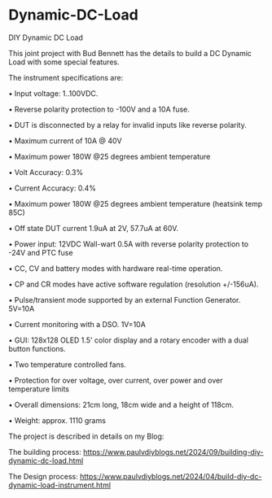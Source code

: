 # Dynamic-DC-Load
DIY Dynamic DC Load

This joint project with Bud Bennett has the details to build a DC Dynamic Load with some special features.

The instrument specifications are:
  
  • Input voltage: 1..100VDC.
  
  • Reverse polarity protection to -100V and a 10A fuse.
  
  • DUT is disconnected by a relay for invalid inputs like reverse polarity.
  
  • Maximum current of 10A @ 40V
  
  • Maximum power 180W @25 degrees ambient temperature
  
  • Volt Accuracy: 0.3%
  
  • Current Accuracy: 0.4%
  
  • Maximum power 180W @25 degrees ambient temperature (heatsink temp 85C)
  
  • Off state DUT current 1.9uA at 2V, 57.7uA at 60V.
  
  • Power input: 12VDC Wall-wart 0.5A with reverse polarity protection to -24V and PTC fuse
  
  • CC, CV and battery modes with hardware real-time operation.
  
  • CP and CR modes have active software regulation (resolution +/-156uA).
  
  • Pulse/transient mode supported by an external Function Generator. 5V=10A
  
  • Current monitoring with a DSO. 1V=10A
  
  • GUI: 128x128 OLED 1.5' color display and a rotary encoder with a dual button functions.
  
  • Two temperature controlled fans.
  
  • Protection for over voltage, over current, over power and over temperature limits
  
  • Overall dimensions: 21cm long, 18cm wide and a height of 118cm.
  
  • Weight: approx. 1110 grams
  

The project is described in details on my Blog:

The building process: https://www.paulvdiyblogs.net/2024/09/building-diy-dynamic-dc-load.html

The Design process: https://www.paulvdiyblogs.net/2024/04/build-diy-dc-dynamic-load-instrument.html

